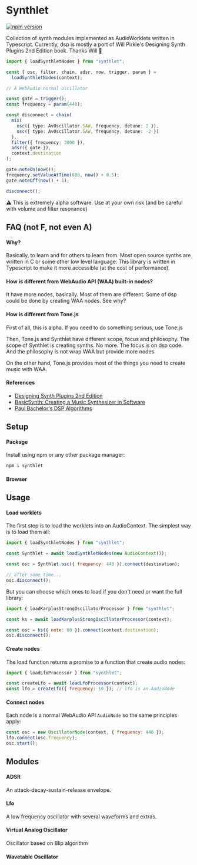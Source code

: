 # Synthlet

[![npm version](https://img.shields.io/npm/v/synthlet)](https://www.npmjs.com/package/synthlet)

Collection of synth modules implemented as AudioWorklets written in Typescript. Currently, dsp is mostly a port of Will Pirkle's Designing Synth Plugins 2nd Edition book. Thanks Will 🙌

```ts
import { loadSynthletNodes } from "synthlet";

const { osc, filter, chain, adsr, now, trigger, param } =
  loadSynthletNodes(context);

// A WebAudio normal oscillator

const gate = trigger();
const frequency = param(440);

const disconnect = chain(
  mix(
    osc({ type: AvOscillator.SAW, frequency, detune: 2 }),
    osc({ type: AvOscillator.SAW, frequency, detune: -2 })
  ),
  filter({ frequency: 3000 }),
  adsr({ gate }),
  context.destination
);

gate.noteOn(now());
frequency.setValueAtTime(880, now() + 0.5);
gate.noteOff(now() + 1);

disconnect();
```

⚠️ This is extremely alpha software. Use at your own risk (and be careful with volume and filter resonance)

## FAQ (not F, not even A)

#### Why?

Basically, to learn and for others to learn from. Most open source synths are written in C or some other low level language. This library is written in Typescript to make it more accessible (at the cost of performance).

#### How is different from WebAudio API (WAA) built-in nodes?

It have more nodes, basically. Most of them are different. Some of dsp could be done by creating WAA nodes. See why?

#### How is different from Tone.js

First of all, this is alpha. If you need to do something serious, use Tone.js

Then, Tone.js and Synthlet have different scope, focus and philosophy. The scope of Synthlet is creating synths. No more. The focus is on dsp code. And the philosophy is not wrap WAA but provide more nodes.

On the other hand, Tone.js provides most of the things you need to create music with WAA.

#### References

- [Designing Synth Plugins 2nd Edition](http://www.willpirkle.com/)
- [BasicSynth: Creating a Music Synthesizer in Software](https://basicsynth.com/index.php?page=book)
- [Paul Bachelor's DSP Algorithms](https://paulbatchelor.github.io/sndkit/algos/)

## Setup

#### Package

Install using npm or any other package manager:

```bash
npm i synthlet
```

#### Browser

## Usage

#### Load worklets

The first step is to load the worklets into an AudioContext. The simplest way is to load them all:

```js
import { loadSynthletNodes } from "synthlet";

const Synthlet = await loadSynthletNodes(new AudioContext());

const osc = Synthlet.osc({ frequency: 440 }).connect(destination);

// after some time...
osc.disconnect();
```

But you can choose which ones to load if you don't need or want the full library:

```js
import { loadKarplusStrongOscillatorProcessor } from "synthlet";

const ks = await loadKarplusStrongOscillatorProcessor(context);

const osc = ks({ note: 60 }).connect(context.destination);
osc.disconnect();
```

#### Create nodes

The load function returns a promise to a function that create audio nodes:

```js
import { loadLfoProcessor } from "synthlet";

const createLfo = await loadLfoProcessor(context);
const lfo = createLfo({ frequency: 10 }); // lfo is an AudioNode
```

#### Connect nodes

Each node is a normal WebAudio API `AudioNode` so the same principles apply:

```js
const osc = new OscillatorNode(context, { frequency: 440 });
lfo.connect(osc.frequency);
osc.start();
```

## Modules

#### ADSR

An attack-decay-sustain-release envelope.

#### Lfo

A low frequency oscillator with several waveforms and extras.

#### Virtual Analog Oscillator

Oscillator based on Blip algorithm

#### Wavetable Oscillator
